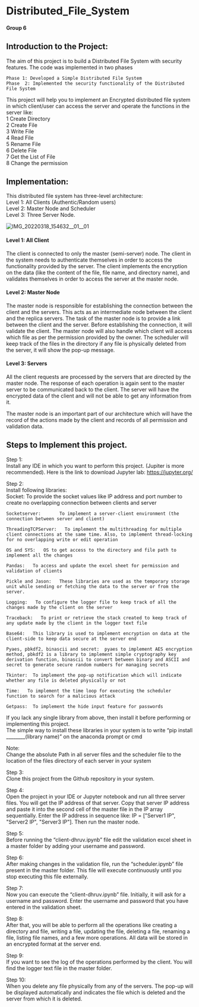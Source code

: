 # Distributed_File_System  
  
#### Group 6  
  
## Introduction to the Project:
    
The aim of this project is to build a Distributed File System with security features. The code was implemented in two phases    
    
	Phase 1: Developed a Simple Distributed File System    
	Phase  2: Implemented the security functionality of the Distributed File System
	    
This project will help you to implement an Encrypted distributed file system in which client/user can access the server and operate the functions in the server like:       
  1 Create Directory   
  2 Create File   
  3 Write File   
  4 Read File   
  5 Rename File   
  6 Delete File   
  7 Get the List of File  
  8 Change the permission    
  

## Implementation:

This distributed file system has three-level architecture:  
Level 1: All Clients (Authentic/Random users)   
Level 2: Master Node and Scheduler    
Level 3: Three Server Node.      

![IMG_20220318_154632__01__01](https://user-images.githubusercontent.com/34422998/159078539-618bda95-6b7f-4ae1-9d2e-1dd066d6c133.jpg)

#### Level 1: All Client  
The client is connected to only the master (semi-server) node. The client in the system needs to authenticate themselves in order to access the functionality provided by the server. The client implements the encryption on the data (like the content of the file, file name, and directory name), and validates themselves in order to access the server at the master node.     

#### Level 2: Master Node   
The master node is responsible for establishing the connection between the client and the servers. This acts as an intermediate node between the client and the replica servers. The task of the master node is to provide a link between the client and the server. Before establishing the connection, it will validate the client. The master node will also handle which client will access which file as per the permission provided by the owner. The scheduler will keep track of the files in the directory if any file is physically deleted from the server, it will show the pop-up message.        

#### Level 3: Servers  
All the client requests are processed by the servers that are directed by the master node. The response of each operation is again sent to the master server to be communicated back to the client. The server will have the encrypted data of the client and will not be able to get any information from it.   
    
 The master node is an important part of our architecture which will have the record of the actions made by the client and records of all permission and validation data.       
    
## Steps to Implement this project.  
  
Step 1:  
Install any IDE in which you want to perform this project. (Jupiter is more recommended). Here is the link to download Jupyter lab: https://jupyter.org/
       
            
Step 2:   
Install following libraries:   
  	Socket:	       To provide the socket values like IP address and port number to create no overlapping connection between clients and server 
      
	Socketserver:		To implement a server-client environment (the connection between server and client)    
	    
	ThreadingTCPServer:   To implement the multithreading for multiple client connections at the same time. Also, to implement thread-locking for no overlapping write or edit operation      
	    
	OS and SYS:   OS to get access to the directory and file path to implement all the changes    
	    
	Pandas:   To access and update the excel sheet for permission and validation of clients    
	    
	Pickle and Jason:   These libraries are used as the temporary storage unit while sending or fetching the data to the server or from the server.    
	    
	Logging:   To configure the logger file to keep track of all the changes made by the client on the server    
	    
	Traceback:   To print or retrieve the stack created to keep track of any update made by the client in the logger text file    
	    
	Base64:   This library is used to implement encryption on data at the client-side to keep data secure at the server end     
	    
	Pyaes, pbkdf2, binascii and secret:  pyaes to implement AES encryption method, pbkdf2 is a library to implement simple cryptography key derivation function, binascii to convert between binary and ASCII and secret to generate secure random numbers for managing secrets    
	    
	Tkinter:  To implement the pop-up notification which will indicate whether any file is deleted physically or not    
	    
	Time:   To implement the time loop for executing the scheduler function to search for a malicious attack    
	    
 	Getpass:  To implement the hide input feature for passwords    
    	    
If you lack any single library from above, then install it before performing or implementing this project.     
The simple way to install these libraries in your system is to write “pip install ________(library name)” on the anaconda prompt or cmd     
         
Note:     
Change the absolute Path in all server files and the scheduler file to the location of the files directory of each server in your system    
      
Step 3:  
Clone this project from the Github repository in your system.  
        
Step 4:  
Open the project in your IDE or Jupyter notebook and run all three server files. You will get the IP address of that server. Copy that server IP address and paste it into the second cell of the master file in the IP array sequentially. Enter the IP address in sequence like: IP = ["Server1 IP", "Server2 IP", "Server3 IP"]. Then run the master node.    
           
Step 5:  
Before running the “client-dhruv.ipynb” file edit the validation excel sheet in a master folder by adding your username and password.      
          
Step 6:  
After making changes in the validation file, run the “scheduler.ipynb” file present in the master folder. This file will execute continuously until you stop executing this file externally.      
        
Step 7:  
Now you can execute the “client-dhruv.ipynb” file. Initially, it will ask for a username and password. Enter the username and password that you have entered in the validation sheet.    
    
Step 8:     
 After that, you will be able to perform all the operations like creating a directory and file, writing a file, updating the file, deleting a file, renaming a file, listing file names, and a few more operations. All data will be stored in an encrypted format at the server end.    
     
Step 9:     
If you want to see the log of the operations performed by the client. You will find the logger text file in the master folder.     
    
Step 10:    
When you delete any file physically from any of the servers. The pop-up will be displayed automatically and indicates the file which is deleted and the server from which it is deleted.    

